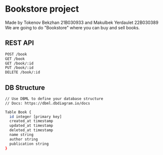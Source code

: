 # Bookstore project
Made by Tokenov Bekzhan 21B030933 and Makulbek Yerdaulet 22B030389\
We are going to do "Bookstore" where you can buy and sell books.
## REST API
```sh
POST /book
GET /book
GET /book/:id
PUT /book/:id
DELETE /book/:id
```
## DB Structure
```sh
// Use DBML to define your database structure
// Docs: https://dbml.dbdiagram.io/docs

Table Book {
  id integer [primary key]
  created_at timestamp
  updated_at timestamp
  deleted_at timestamp
  name string
  author string
  publication string
}
```
